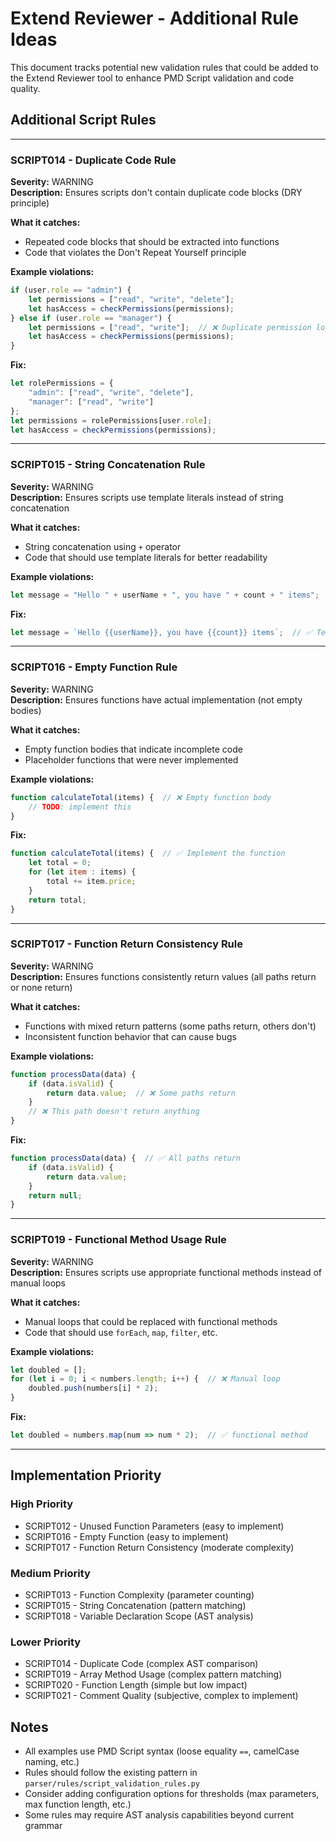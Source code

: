 # Extend Reviewer - Additional Rule Ideas

This document tracks potential new validation rules that could be added to the Extend Reviewer tool to enhance PMD Script validation and code quality.

## Additional Script Rules


---

### SCRIPT014 - Duplicate Code Rule
**Severity:** WARNING  
**Description:** Ensures scripts don't contain duplicate code blocks (DRY principle)

**What it catches:**
- Repeated code blocks that should be extracted into functions
- Code that violates the Don't Repeat Yourself principle

**Example violations:**
```javascript
if (user.role == "admin") {
    let permissions = ["read", "write", "delete"];
    let hasAccess = checkPermissions(permissions);
} else if (user.role == "manager") {
    let permissions = ["read", "write"];  // ❌ Duplicate permission logic
    let hasAccess = checkPermissions(permissions);
}
```

**Fix:**
```javascript
let rolePermissions = {
    "admin": ["read", "write", "delete"],
    "manager": ["read", "write"]
};
let permissions = rolePermissions[user.role];
let hasAccess = checkPermissions(permissions);
```

---

### SCRIPT015 - String Concatenation Rule
**Severity:** WARNING  
**Description:** Ensures scripts use template literals instead of string concatenation

**What it catches:**
- String concatenation using `+` operator
- Code that should use template literals for better readability

**Example violations:**
```javascript
let message = "Hello " + userName + ", you have " + count + " items";  // ❌ String concatenation
```

**Fix:**
```javascript
let message = `Hello {{userName}}, you have {{count}} items`;  // ✅ Template literal
```

---

### SCRIPT016 - Empty Function Rule
**Severity:** WARNING  
**Description:** Ensures functions have actual implementation (not empty bodies)

**What it catches:**
- Empty function bodies that indicate incomplete code
- Placeholder functions that were never implemented

**Example violations:**
```javascript
function calculateTotal(items) {  // ❌ Empty function body
    // TODO: implement this
}
```

**Fix:**
```javascript
function calculateTotal(items) {  // ✅ Implement the function
    let total = 0;
    for (let item : items) {
        total += item.price;
    }
    return total;
}
```

---

### SCRIPT017 - Function Return Consistency Rule
**Severity:** WARNING  
**Description:** Ensures functions consistently return values (all paths return or none return)

**What it catches:**
- Functions with mixed return patterns (some paths return, others don't)
- Inconsistent function behavior that can cause bugs

**Example violations:**
```javascript
function processData(data) {
    if (data.isValid) {
        return data.value;  // ❌ Some paths return
    }
    // ❌ This path doesn't return anything
}
```

**Fix:**
```javascript
function processData(data) {  // ✅ All paths return
    if (data.isValid) {
        return data.value;
    }
    return null;
}
```

---

### SCRIPT019 - Functional Method Usage Rule
**Severity:** WARNING  
**Description:** Ensures scripts use appropriate functional methods instead of manual loops

**What it catches:**
- Manual loops that could be replaced with functional methods
- Code that should use `forEach`, `map`, `filter`, etc.

**Example violations:**
```javascript
let doubled = [];
for (let i = 0; i < numbers.length; i++) {  // ❌ Manual loop
    doubled.push(numbers[i] * 2);
}
```

**Fix:**
```javascript
let doubled = numbers.map(num => num * 2);  // ✅ functional method
```

---

## Implementation Priority

### High Priority
- SCRIPT012 - Unused Function Parameters (easy to implement)
- SCRIPT016 - Empty Function (easy to implement)
- SCRIPT017 - Function Return Consistency (moderate complexity)

### Medium Priority
- SCRIPT013 - Function Complexity (parameter counting)
- SCRIPT015 - String Concatenation (pattern matching)
- SCRIPT018 - Variable Declaration Scope (AST analysis)

### Lower Priority
- SCRIPT014 - Duplicate Code (complex AST comparison)
- SCRIPT019 - Array Method Usage (complex pattern matching)
- SCRIPT020 - Function Length (simple but low impact)
- SCRIPT021 - Comment Quality (subjective, complex to implement)

## Notes

- All examples use PMD Script syntax (loose equality `==`, camelCase naming, etc.)
- Rules should follow the existing pattern in `parser/rules/script_validation_rules.py`
- Consider adding configuration options for thresholds (max parameters, max function length, etc.)
- Some rules may require AST analysis capabilities beyond current grammar
